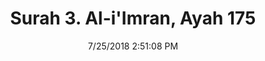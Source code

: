 ---
title       : "Surah 3. Al-i'Imran, Ayah 175"
date        : 7/25/2018 2:51:08 PM
draft       : false
type        : "quran"
layout      : "compare"
BookCode    : "CMP"
SurahNumber : "3"
AyahNumber  : "175"
TotalAyah   : "200"
---
